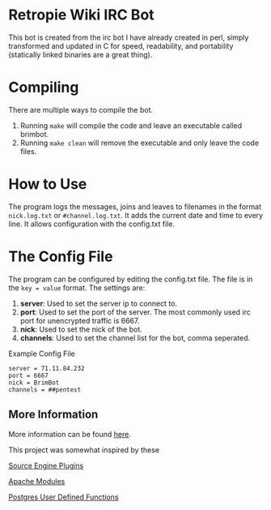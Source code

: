 # Retropie Wiki IRC Bot
This bot is created from the irc bot I have already created in perl, simply
transformed and updated in C for speed, readability, and portability
(statically linked binaries are a great thing).

# Compiling
There are multiple ways to compile the bot.

1. Running `make` will compile the code and leave an executable called brimbot.
2. Running `make clean` will remove the executable and only leave the code files.

# How to Use
The program logs the messages, joins and leaves to filenames in the format
`nick.log.txt` or `#channel.log.txt`. It adds the current date and time to
every line. It allows configuration with the config.txt file.

# The Config File
The program can be configured by editing the config.txt file. The file is in the `key = value` format. The settings are:

1. **server**: Used to set the server ip to connect to.
2. **port**: Used to set the port of the server. The most commonly used irc
   port for unencrypted traffic is 6667.
3. **nick**: Used to set the nick of the bot.
4. **channels**: Used to set the channel list for the bot, comma seperated.

Example Config File

    server = 71.11.84.232
    port = 6667
    nick = BrimBot
    channels = ##pentest

## More Information
More information can be found [here](https://tools.ietf.org/html/rfc1459#section-4.1.6).

This project was somewhat inspired by these

[Source Engine Plugins](https://developer.valvesoftware.com/wiki/Server_plugins)

[Apache Modules](https://httpd.apache.org/docs/2.4/developer/modguide.html)

[Postgres User Defined Functions](https://www.postgresql.org/docs/9.6/static/xfunc-c.html)
